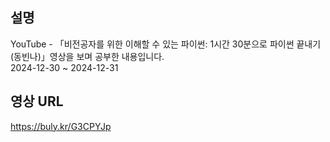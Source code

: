 ## 설명
YouTube - 「비전공자를 위한 이해할 수 있는 파이썬: 1시간 30분으로 파이썬 끝내기 (동빈나)」영상을 보며 공부한 내용입니다. </br>
2024-12-30 ~ 2024-12-31

## 영상 URL
https://buly.kr/G3CPYJp
